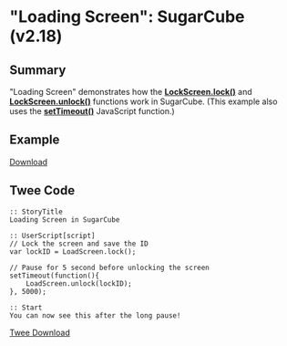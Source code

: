 # "Loading Screen": SugarCube (v2.18)

## Summary

"Loading Screen" demonstrates how the **[LockScreen.lock()](http://www.motoslave.net/sugarcube/2/docs/#loadscreen-api-method-lock)** and **[LockScreen.unlock()](http://www.motoslave.net/sugarcube/2/docs/#loadscreen-api-method-lock)** functions work in SugarCube. (This example also uses the **[setTimeout()](https://developer.mozilla.org/en-US/docs/Web/API/WindowOrWorkerGlobalScope/setTimeout)** JavaScript function.)

## Example

[Download](sugarcube_loadscreen_example.html)

## Twee Code

```twee
:: StoryTitle
Loading Screen in SugarCube

:: UserScript[script]
// Lock the screen and save the ID
var lockID = LoadScreen.lock();
  
// Pause for 5 second before unlocking the screen
setTimeout(function(){
    LoadScreen.unlock(lockID);
}, 5000);

:: Start
You can now see this after the long pause!

```

[Twee Download](sugarcube_loadscreen_twee.txt)
